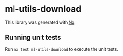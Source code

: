 # ml-utils-download

This library was generated with [Nx](https://nx.dev).

## Running unit tests

Run `nx test ml-utils-download` to execute the unit tests.
